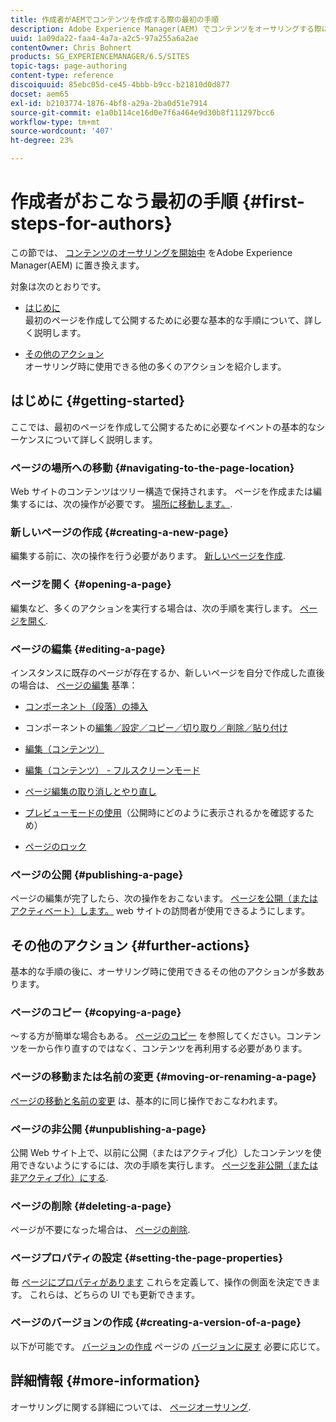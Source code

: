 ```yaml
---
title: 作成者がAEMでコンテンツを作成する際の最初の手順
description: Adobe Experience Manager(AEM) でコンテンツをオーサリングする際に使用する主なタスクの概要です。
uuid: 1a09da22-faa4-4a7a-a2c5-97a255a6a2ae
contentOwner: Chris Bohnert
products: SG_EXPERIENCEMANAGER/6.5/SITES
topic-tags: page-authoring
content-type: reference
discoiquuid: 85ebc05d-ce45-4bbb-b9cc-b21810d0d877
docset: aem65
exl-id: b2103774-1876-4bf8-a29a-2ba0d51e7914
source-git-commit: e1a0b114ce16d0e7f6a464e9d30b8f111297bcc6
workflow-type: tm+mt
source-wordcount: '407'
ht-degree: 23%

---
```


# 作成者がおこなう最初の手順 {#first-steps-for-authors}

この節では、 [コンテンツのオーサリングを開始中](/help/sites-authoring/author.md#concept-of-authoring-and-publishing) をAdobe Experience Manager(AEM) に置き換えます。

対象は次のとおりです。

* [はじめに](#getting-started)\
   最初のページを作成して公開するために必要な基本的な手順について、詳しく説明します。

* [その他のアクション](#further-actions)\
   オーサリング時に使用できる他の多くのアクションを紹介します。

## はじめに {#getting-started}

ここでは、最初のページを作成して公開するために必要なイベントの基本的なシーケンスについて詳しく説明します。

### ページの場所への移動 {#navigating-to-the-page-location}

Web サイトのコンテンツはツリー構造で保持されます。 ページを作成または編集するには、次の操作が必要です。 [場所に移動します。](/help/sites-authoring/basic-handling.md#viewing-and-selecting-resources).

### 新しいページの作成 {#creating-a-new-page}

編集する前に、次の操作を行う必要があります。 [新しいページを作成](/help/sites-authoring/managing-pages.md#creating-a-new-page).

### ページを開く {#opening-a-page}

編集など、多くのアクションを実行する場合は、次の手順を実行します。 [ページを開く](/help/sites-authoring/managing-pages.md#opening-a-page-for-editing).

### ページの編集 {#editing-a-page}

インスタンスに既存のページが存在するか、新しいページを自分で作成した直後の場合は、 [ページの編集](/help/sites-authoring/editing-content.md) 基準：

* [コンポーネント（段落）の挿入](/help/sites-authoring/editing-content.md#inserting-a-component)
* コンポーネントの[編集／設定／コピー／切り取り／削除／貼り付け](/help/sites-authoring/editing-content.md#edit-configure-copy-cut-delete-paste)
* [編集（コンテンツ）](/help/sites-authoring/editing-content.md#edit-content)
* [編集（コンテンツ） - フルスクリーンモード](/help/sites-authoring/editing-content.md#edit-content-full-screen-mode)

* [ページ編集の取り消しとやり直し](/help/sites-authoring/editing-content.md#undoing-and-redoing-page-edits)
* [プレビューモードの使用](/help/sites-authoring/editing-content.md#preview-mode)（公開時にどのように表示されるかを確認するため）
* [ページのロック](/help/sites-authoring/editing-content.md#locking-a-page)

### ページの公開  {#publishing-a-page}

ページの編集が完了したら、次の操作をおこないます。 [ページを公開（またはアクティベート）します。](/help/sites-authoring/publishing-pages.md#main-pars-title-10) web サイトの訪問者が使用できるようにします。

## その他のアクション {#further-actions}

基本的な手順の後に、オーサリング時に使用できるその他のアクションが多数あります。

### ページのコピー {#copying-a-page}

～する方が簡単な場合もある。 [ページのコピー](/help/sites-authoring/managing-pages.md#copying-and-pasting-a-page) を参照してください。コンテンツを一から作り直すのではなく、コンテンツを再利用する必要があります。

### ページの移動または名前の変更 {#moving-or-renaming-a-page}

[ページの移動と名前の変更](/help/sites-authoring/managing-pages.md#moving-or-renaming-a-page) は、基本的に同じ操作でおこなわれます。

### ページの非公開 {#unpublishing-a-page}

公開 Web サイト上で、以前に公開（またはアクティブ化）したコンテンツを使用できないようにするには、次の手順を実行します。 [ページを非公開（または非アクティブ化）にする](/help/sites-authoring/publishing-pages.md#main-pars-title-5).

### ページの削除 {#deleting-a-page}

ページが不要になった場合は、 [ページの削除](/help/sites-authoring/managing-pages.md#deleting-a-page).

### ページプロパティの設定 {#setting-the-page-properties}

毎 [ページにプロパティがあります](/help/sites-authoring/editing-page-properties.md) これらを定義して、操作の側面を決定できます。 これらは、どちらの UI でも更新できます。

### ページのバージョンの作成 {#creating-a-version-of-a-page}

以下が可能です。 [バージョンの作成](/help/sites-authoring/working-with-page-versions.md#creating-a-new-version) ページの [バージョンに戻す](/help/sites-authoring/working-with-page-versions.md#reverting-to-a-page-version) 必要に応じて。

## 詳細情報 {#more-information}

オーサリングに関する詳細については、 [ページオーサリング](/help/sites-authoring/page-authoring.md).
